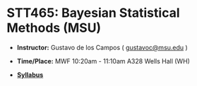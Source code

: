 # STT465: Bayesian Statistical Methods (MSU)


* **Instructor:** Gustavo de los Campos ( gustavoc@msu.edu )

* **Time/Place:** MWF 10:20am - 11:10am A328 Wells Hall (WH)  

* **[Syllabus](https://www.dropbox.com/s/p08vzobbyu6utme/STT465_Syllabus.docx?dl=0)**

